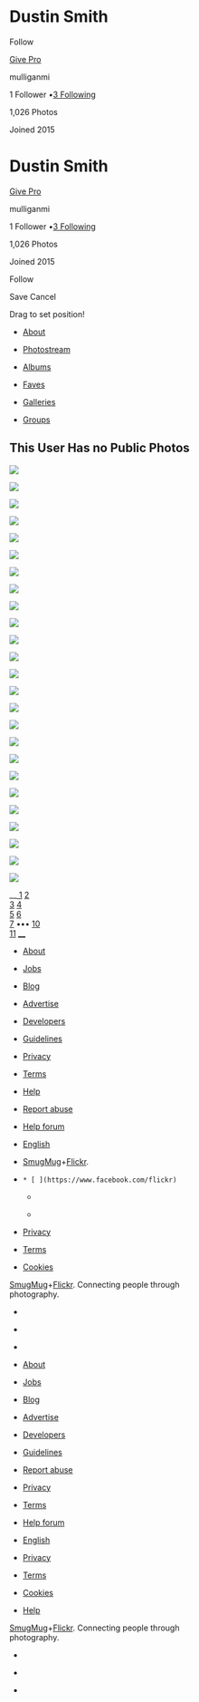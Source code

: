 # Dustin Smith

Follow

[ Give Pro ](?giftPro)

mulliganmi

1 Follower *•*[3 Following](/people/133795233@N02/contacts)

1,026 Photos

Joined 2015

# Dustin Smith

[ Give Pro ](?giftPro)

mulliganmi

1 Follower *•*[3 Following](/people/133795233@N02/contacts)

1,026 Photos

Joined 2015

Follow

Save Cancel

Drag to set position!

  * [ About ](/people/133795233@N02/)

  * [ Photostream ](/photos/133795233@N02/)

  * [ Albums ](/photos/133795233@N02/albums)

  * [ Faves ](/photos/133795233@N02/favorites)

  * [ Galleries ](/photos/133795233@N02/galleries)

  * [ Groups ](/people/133795233@N02/groups/)

## This User Has no Public Photos

![](//live.staticflickr.com/289/18596269536_d483420c11_w.jpg)

![](//live.staticflickr.com/8846/18434856598_39cf4cb86d_z.jpg)

![](//live.staticflickr.com/8840/18436392569_31d99e2331_w.jpg)

![](//live.staticflickr.com/263/17999892554_fa0bd57a49_w.jpg)

![](//live.staticflickr.com/8862/18434774638_8ec53d4cd5_z.jpg)

![](//live.staticflickr.com/8884/18434741270_baac6274c8_w.jpg)

![](//live.staticflickr.com/8841/18436245779_e415ef094d_z.jpg)

![](//live.staticflickr.com/8878/18001763083_fe7a2fa613_z.jpg)

![](//live.staticflickr.com/8887/18001756883_6fd947bd76_z.jpg)

![](//live.staticflickr.com/325/18617812892_bf3e36f67d_z.jpg)

![](//live.staticflickr.com/392/17999708304_d7ceb4e9f5_w.jpg)

![](//live.staticflickr.com/401/18436195029_bc7eceaefc_w.jpg)

![](//live.staticflickr.com/8897/18622361945_7a0bcc5728_w.jpg)

![](//live.staticflickr.com/255/17999679184_896e5006c5_w.jpg)

![](//live.staticflickr.com/515/18617743952_cf17360c1a.jpg)

![](//live.staticflickr.com/445/18624457641_672c35a9d9_n.jpg)

![](//live.staticflickr.com/346/18434509458_50f094fd0c_z.jpg)

![](//live.staticflickr.com/270/18436085679_70fd6fdd9c_w.jpg)

![](//live.staticflickr.com/518/18434569270_14ffec9627_w.jpg)

![](//live.staticflickr.com/458/18617637932_d2219a7e69.jpg)

![](//live.staticflickr.com/462/18622179605_a2c00a7384_n.jpg)

![](//live.staticflickr.com/318/18624322721_c57e1089a1.jpg)

![](//live.staticflickr.com/8853/18434354138_4b8256a63a.jpg)

![](//live.staticflickr.com/8890/18434348018_04701bdd04_w.jpg)

![](//live.staticflickr.com/8868/18435904179_eec42c2829_w.jpg)

__[ 1](/photos/133795233@N02/page1) [2](/photos/133795233@N02/page2)  
[3](/photos/133795233@N02/page3) [4](/photos/133795233@N02/page4)  
[5](/photos/133795233@N02/page5) [6](/photos/133795233@N02/page6)  
[7](/photos/133795233@N02/page7) ••• [10](/photos/133795233@N02/page10)  
[11](/photos/133795233@N02/page11) [__](/photos/133795233@N02/page2/)

  * [About](/about)

  * [Jobs](/jobs)

  * [Blog](//blog.flickr.net/en)

  * [Advertise](https://www.flickrads.com?utm_source=flickr&utm_campaign=footer)

  * [Developers](/services/developer)

  * [Guidelines](/help/guidelines)

  * [Privacy](/help/privacy)

  * [Terms](/help/terms)

  * [Help](//flickrhelp.com)

  * [Report abuse](/abuse)

  * [Help forum](/help/forum)

  * [English](/change_language.gne?lang=en-US&csrf=)

  * [SmugMug](https://www.smugmug.com/)+[Flickr](/). 

  *     * [ ](https://www.facebook.com/flickr)

	* [ ](https://twitter.com/flickr)

	* [ ](https://www.instagram.com/flickr/)

  * [Privacy](/help/privacy)

  * [Terms](/help/terms)

  * [Cookies](/help/cookies)

[SmugMug](https://www.smugmug.com/)+[Flickr](/). Connecting people through  
photography.

  * [ ](https://www.facebook.com/flickr)

  * [ ](https://twitter.com/flickr)

  * [ ](https://www.instagram.com/flickr/)

  * [About](/about)

  * [Jobs](/jobs)

  * [Blog](//blog.flickr.net/en)

  * [Advertise](https://www.flickrads.com?utm_source=flickr&utm_campaign=footer)

  * [Developers](/services/developer)

  * [Guidelines](/help/guidelines)

  * [Report abuse](/abuse)

  * [Privacy](/help/privacy)

  * [Terms](/help/terms)

  * [Help forum](/help/forum)

  * [English](/change_language.gne?lang=en-US&csrf=)

  * [Privacy](/help/privacy)

  * [Terms](/help/terms)

  * [Cookies](/help/cookies)

  * [Help](//flickrhelp.com)

[SmugMug](https://www.smugmug.com/)+[Flickr](/). Connecting people through  
photography.

  * [ ](https://www.facebook.com/flickr)

  * [ ](https://twitter.com/flickr)

  * [ ](https://www.instagram.com/flickr/)
